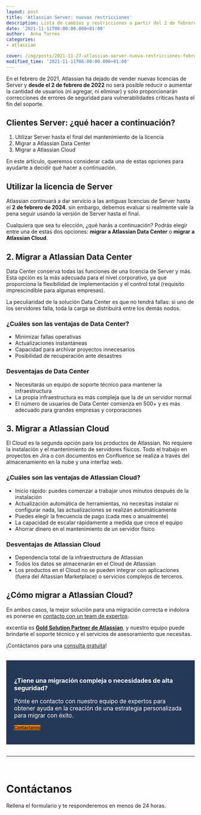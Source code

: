 ```yaml
---
layout: post
title: 'Atlassian Server: nuevas restricciones'
description: Lista de cambios y restricciones a partir del 2 de febrero de 2022 para la licencias de Server
date: '2021-11-11T08:00:00.000+01:00'
author:  Anna Torres
categories: 
- atlassian

cover: /img/posts/2021-11-27-atlassian-server-nueva-restricciones-febrero-2022-thumb.png
modified_time: '2021-11-11T08:00:00.000+01:00'
---
```



En el febrero de 2021, Atlassian ha dejado de vender nuevas licencias de Server y **desde el 2 de febrero de 2022** no será posible reducir o aumentar la cantidad de usuarios (ni agregar, ni eliminar) y solo proporcionarán correcciones de errores de seguridad para vulnerabilidades críticas hasta el fin del soporte.

## Clientes Server: ¿qué hacer a continuación?

1.  Utilizar Server hasta el final del mantenimiento de la licencia
2.  Migrar a Atlassian Data Center
3.  Migrar a Atlassian Cloud

En este artículo, queremos considerar cada una de estas opciones para ayudarte a decidir qué hacer a continuación.

##   Utilizar la licencia de Server

Atlassian continuará a dar servicio a las antiguas licencias de Server hasta el **2 de febrero de 2024**. sin embargo, debemos evaluar si realmente vale la pena seguir usando la versión de Server hasta el final.

Cualquiera que sea tu elección, ¿qué harás a continuación? Podrás elegir entre una de estas dos opciones: **migrar a Atlassian Data Center** o **migrar a Atlassian Cloud**.

## 2. Migrar a Atlassian Data Center

Data Center conserva todas las funciones de una licencia de Server y más. Esta opción es la más adecuada para el nivel corporativo, ya que proporciona la flexibilidad de implementación y el control total (requisito imprescindible para algunas empresas).

La peculiaridad de la solución Data Center es que no tendrá  fallas: si uno de los servidores falla, toda la carga se distribuirá entre los demás nodos.

### ¿Cuáles son las ventajas de Data Center?

-   Minimizar fallas operativas
-   Actualizaciones instantáneas
-   Capacidad para archivar proyectos innecesarios
-   Posibilidad de recuperación ante desastres

### Desventajas de Data Center

-   Necesitarás un equipo de soporte técnico para mantener la infraestructura
-   La propia infraestructura es más compleja que la de un servidor normal
-   El número de usuarios de Data Center comienza en 500+ y es más adecuado para grandes empresas y corporaciones

## 3. Migrar a Atlassian Cloud

El Cloud es la segunda opción para los productos de Atlassian. No requiere la instalación y el mantenimiento de servidores físicos. Todo el trabajo en proyectos en Jira o con documentos en Confluence se realiza a través del almacenamiento en la nube y una interfaz web.

### ¿Cuáles son las ventajas de Atlassian Cloud?

-   Inicio rápido: puedes comenzar a trabajar unos minutos después de la instalación
-   Actualización automática de herramientas, no necesitas instalar ni configurar nada, las actualizaciones se realizan automáticamente
-   Puedes elegir la frecuencia de pago (cada mes o anualmente)
-   La capacidad de escalar rápidamente a medida que crece el equipo
-   Ahorrar dinero en el mantenimiento de un servidor físico

### Desventajas de Atlassian Cloud

-   Dependencia total de la infraestructura de Atlassian
-   Todos los datos se almacenarán en el Cloud de Atlassian
-   Los productos en el Cloud no se pueden integrar con aplicaciones (fuera del Altassian Marketplace) o servicios complejos de terceros.

## ¿Cómo migrar a Atlassian Cloud?

En ambos casos, la mejor solución para una migración correcta e indolora es ponerse en [contacto con un team de expertos](/#contact-form). 

excentia es [**Gold Solution Partner de Atlassian**](atlassian), y nuestro equipo puede brindarte el soporte técnico y el servicios de asesoramiento que necesitas.

¡Contáctanos para una [consulta gratuita](#contact-form)!

<br/>

<div style="border:1px solid #253858; padding:20px 20px;background:#253858; color:#fff; ">
<h3>¿Tiene una migración compleja o necesidades de alta seguridad?</h3> 
<p style="font-size:1.1em;">Pónte en contacto con nuestro equipo de expertos para obtener ayuda en la creación de una estrategia personalizada para migrar con éxito.
</p>
<a href="#contact-form"><span class="btn btn-outline-white btn-xl" style="background:#FF8200; border:none; font-size:0.8em; font-weight: bold;" >Contáctanos</span></a>
<br/>
<br/>
</div>


<br/>
<hr>
<br/>
<!--Atlassian Contact Form-->
<div id="contact-form">
	<h1>Contáctanos</h1>
	<p>Rellena el formulario y te responderemos en menos de 24 horas.</p>
<br/>
<script charset="utf-8" type="text/javascript" src="//js.hsforms.net/forms/shell.js"></script>
<script>
  hbspt.forms.create({
	portalId: "7892756",
	formId: "50910627-e80f-4d85-8cb6-9e22405d7051"
});
</script>
</div>
